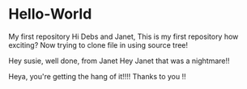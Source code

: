 # Hello-World
My first repository
Hi Debs and Janet,
This is my first repository how exciting?
Now trying to clone file in using source tree!

Hey susie, well done, from Janet
Hey Janet that was a nightmare!!

Heya, you're getting the hang of it!!!!
Thanks to you !!
